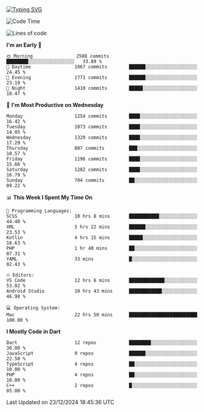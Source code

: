 
<a href="https://git.io/typing-svg"><img src="https://readme-typing-svg.demolab.com?font=Source+Code+Pro&pause=1000&random=false&width=435&lines=Hey+%F0%9F%A5%B6+iam+Yaskraz" alt="Typing SVG" /></a>
<!--START_SECTION:waka-->
![Code Time](http://img.shields.io/badge/Code%20Time-854%20hrs%2039%20mins-blue)

![Lines of code](https://img.shields.io/badge/From%20Hello%20World%20I%27ve%20Written-4.7%20million%20lines%20of%20code-blue)

**I'm an Early 🐤** 

```text
🌞 Morning                2588 commits        ████████░░░░░░░░░░░░░░░░░   33.89 % 
🌆 Daytime                1867 commits        ██████░░░░░░░░░░░░░░░░░░░   24.45 % 
🌃 Evening                1771 commits        ██████░░░░░░░░░░░░░░░░░░░   23.19 % 
🌙 Night                  1410 commits        █████░░░░░░░░░░░░░░░░░░░░   18.47 % 
```
📅 **I'm Most Productive on Wednesday** 

```text
Monday                   1254 commits        ████░░░░░░░░░░░░░░░░░░░░░   16.42 % 
Tuesday                  1073 commits        ████░░░░░░░░░░░░░░░░░░░░░   14.05 % 
Wednesday                1320 commits        ████░░░░░░░░░░░░░░░░░░░░░   17.29 % 
Thursday                 807 commits         ███░░░░░░░░░░░░░░░░░░░░░░   10.57 % 
Friday                   1196 commits        ████░░░░░░░░░░░░░░░░░░░░░   15.66 % 
Saturday                 1282 commits        ████░░░░░░░░░░░░░░░░░░░░░   16.79 % 
Sunday                   704 commits         ██░░░░░░░░░░░░░░░░░░░░░░░   09.22 % 
```


📊 **This Week I Spent My Time On** 

```text
💬 Programming Languages: 
SCSS                     10 hrs 8 mins       ███████████░░░░░░░░░░░░░░   44.40 % 
XML                      5 hrs 22 mins       ██████░░░░░░░░░░░░░░░░░░░   23.53 % 
Kotlin                   4 hrs 15 mins       █████░░░░░░░░░░░░░░░░░░░░   18.63 % 
PHP                      1 hr 40 mins        ██░░░░░░░░░░░░░░░░░░░░░░░   07.31 % 
YAML                     33 mins             █░░░░░░░░░░░░░░░░░░░░░░░░   02.43 % 

🔥 Editors: 
VS Code                  12 hrs 6 mins       █████████████░░░░░░░░░░░░   53.02 % 
Android Studio           10 hrs 43 mins      ████████████░░░░░░░░░░░░░   46.98 % 

💻 Operating System: 
Mac                      22 hrs 50 mins      █████████████████████████   100.00 % 
```

**I Mostly Code in Dart** 

```text
Dart                     12 repos            ████████░░░░░░░░░░░░░░░░░   30.00 % 
JavaScript               9 repos             ██████░░░░░░░░░░░░░░░░░░░   22.50 % 
TypeScript               4 repos             ██░░░░░░░░░░░░░░░░░░░░░░░   10.00 % 
PHP                      4 repos             ██░░░░░░░░░░░░░░░░░░░░░░░   10.00 % 
C++                      2 repos             █░░░░░░░░░░░░░░░░░░░░░░░░   05.00 % 
```




 Last Updated on 23/12/2024 18:45:36 UTC
<!--END_SECTION:waka-->
